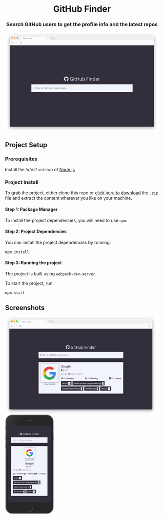 <div align="center">
  <h1>GitHub Finder</h1>

  <h3>Search GitHub users to get the profile info and the latest repos</h3>

  <img src="screenshot-1.png" width="600">
</div>

## Project Setup

### Prerequisites

Install the _latest version_ of [Node.js](http://nodejs.org)

### Project Install

To grab the project, either clone this repo or [click here to download](https://github.com/arongordos/github-finder/archive/main.zip) the `.zip` file and extract the content wherever you like on your machine.

#### Step 1: Package Manager

To install the project dependencies, you will need to use `npm`.

#### Step 2: Project Dependencies

You can install the project dependencies by running:

```
npm install
```

#### Step 3: Running the project
The project is built using `webpack-dev-server`.

To start the project, run:

```
npm start
```

<div>
  <h2>Screenshots</h2>
  <img src="screenshot-2.png" width="500">
  <img src="screenshot-3.png" width="160">
</div>

